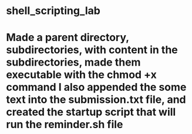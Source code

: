 # shell_scripting_lab

# Made a parent directory, subdirectories, with content in the subdirectories, made them executable with the chmod +x command I also appended the some text into the submission.txt file, and created the startup script that will run the reminder.sh file


